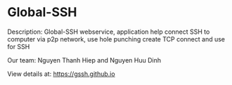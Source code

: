 Global-SSH
==========

Description: Global-SSH webservice, application help connect SSH to computer via p2p network, use hole punching create TCP connect and use for SSH

Our team: Nguyen Thanh Hiep and Nguyen Huu Dinh

View details at: https://gssh.github.io
